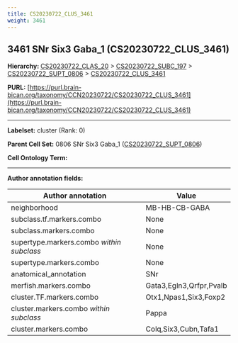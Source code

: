 ```yaml
---
title: CS20230722_CLUS_3461
weight: 3461
---
```

## 3461 SNr Six3 Gaba_1 (CS20230722_CLUS_3461)
<b>Hierarchy: </b>
[CS20230722_CLAS_20](../CS20230722_CLAS_20) >
[CS20230722_SUBC_197](../CS20230722_SUBC_197) >
[CS20230722_SUPT_0806](../CS20230722_SUPT_0806) >
[CS20230722_CLUS_3461](../CS20230722_CLUS_3461)

**PURL:** [https://purl.brain-bican.org/taxonomy/CCN20230722/CS20230722_CLUS_3461](https://purl.brain-bican.org/taxonomy/CCN20230722/CS20230722_CLUS_3461)

---


**Labelset:** cluster (Rank: 0)

**Parent Cell Set:** 0806 SNr Six3 Gaba_1 ([CS20230722_SUPT_0806](../CS20230722_SUPT_0806))



**Cell Ontology Term:** 

[MARKER GENES.]: #


---

[TRANSFERRED ANNOTATIONS.]: #


[AUTHOR ANNOTATION FIELDS.]: #


**Author annotation fields:**

| Author annotation | Value |
|-------------------|-------|
|neighborhood|MB-HB-CB-GABA|
|subclass.tf.markers.combo|None|
|subclass.markers.combo|None|
|supertype.markers.combo _within subclass_|None|
|supertype.markers.combo|None|
|anatomical_annotation|SNr|
|merfish.markers.combo|Gata3,Egln3,Qrfpr,Pvalb|
|cluster.TF.markers.combo|Otx1,Npas1,Six3,Foxp2|
|cluster.markers.combo _within subclass_|Pappa|
|cluster.markers.combo|Colq,Six3,Cubn,Tafa1|
